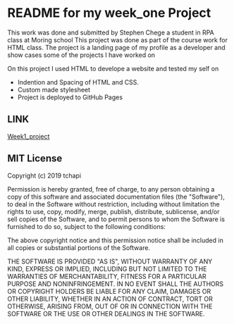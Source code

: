 # README for my week_one Project

This work was done and submitted by Stephen Chege a student in RPA class at Moring school
This project was done as part of the course work for HTML class. The project is a landing page of my profile as a developer and show cases some of the projects I have worked on 

On this project I used HTML to develope a website and tested my self on
* Indention and Spacing of HTML and CSS.
* Custom made stylesheet
* Project is deployed to GitHub Pages

## LINK

[Week1_project](https://github.com/ckgathari/week1_project)

## MIT License

Copyright (c) 2019 tchapi

Permission is hereby granted, free of charge, to any person obtaining a copy
of this software and associated documentation files (the "Software"), to deal
in the Software without restriction, including without limitation the rights
to use, copy, modify, merge, publish, distribute, sublicense, and/or sell
copies of the Software, and to permit persons to whom the Software is
furnished to do so, subject to the following conditions:

The above copyright notice and this permission notice shall be included in all
copies or substantial portions of the Software.

THE SOFTWARE IS PROVIDED "AS IS", WITHOUT WARRANTY OF ANY KIND, EXPRESS OR
IMPLIED, INCLUDING BUT NOT LIMITED TO THE WARRANTIES OF MERCHANTABILITY,
FITNESS FOR A PARTICULAR PURPOSE AND NONINFRINGEMENT. IN NO EVENT SHALL THE
AUTHORS OR COPYRIGHT HOLDERS BE LIABLE FOR ANY CLAIM, DAMAGES OR OTHER
LIABILITY, WHETHER IN AN ACTION OF CONTRACT, TORT OR OTHERWISE, ARISING FROM,
OUT OF OR IN CONNECTION WITH THE SOFTWARE OR THE USE OR OTHER DEALINGS IN THE
SOFTWARE.